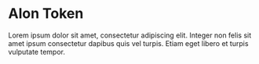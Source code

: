 # Alon Token

Lorem ipsum dolor sit amet, consectetur adipiscing elit. Integer non felis sit amet ipsum consectetur dapibus quis vel turpis. Etiam eget libero et turpis vulputate tempor.
